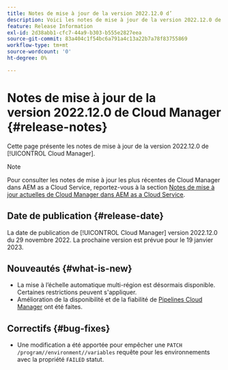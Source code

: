 ```yaml
---
title: Notes de mise à jour de la version 2022.12.0 d’
description: Voici les notes de mise à jour de la version 2022.12.0 de Cloud Manager.
feature: Release Information
exl-id: 2d38abb1-cfc7-44a9-b303-b555e2827eea
source-git-commit: 83a404c1f54bc6a791a4c13a22b7a78f83755869
workflow-type: tm+mt
source-wordcount: '0'
ht-degree: 0%

---
```



# Notes de mise à jour de la version 2022.12.0 de Cloud Manager {#release-notes}

Cette page présente les notes de mise à jour de la version 2022.12.0 de [!UICONTROL Cloud Manager].

>[!NOTE]
>
>Pour consulter les notes de mise à jour les plus récentes de Cloud Manager dans AEM as a Cloud Service, reportez-vous à la section [Notes de mise à jour actuelles de Cloud Manager dans AEM as a Cloud Service](https://experienceleague.adobe.com/docs/experience-manager-cloud-service/content/implementing/using-cloud-manager/release-notes-cloud-manager/release-notes-cm-current.html?lang=fr).

## Date de publication {#release-date}

La date de publication de [!UICONTROL Cloud Manager] version 2022.12.0 du 29 novembre 2022. La prochaine version est prévue pour le 19 janvier 2023.

## Nouveautés {#what-is-new}

* La mise à l’échelle automatique multi-région est désormais disponible. Certaines restrictions peuvent s&#39;appliquer.
* Amélioration de la disponibilité et de la fiabilité de [Pipelines Cloud Manager](/help/overview/ci-cd-pipelines.md) ont été faites.

## Correctifs {#bug-fixes}

* Une modification a été apportée pour empêcher une `PATCH /program//environment//variables` requête pour les environnements avec la propriété `FAILED` statut.
